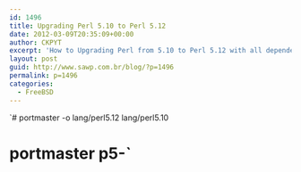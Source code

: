 ```yaml
---
id: 1496
title: Upgrading Perl 5.10 to Perl 5.12
date: 2012-03-09T20:35:09+00:00
author: CKPYT
excerpt: 'How to Upgrading Perl from 5.10 to Perl 5.12 with all dependences. '
layout: post
guid: http://www.sawp.com.br/blog/?p=1496
permalink: p=1496
categories:
  - FreeBSD
---
```

 `# portmaster -o lang/perl5.12 lang/perl5.10<br />
# portmaster p5-`
